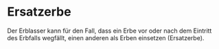 # Ersatzerbe

Der Erblasser kann für den Fall, dass ein Erbe vor oder nach dem Eintritt des Erbfalls wegfällt, einen anderen als Erben einsetzen (Ersatzerbe). 

